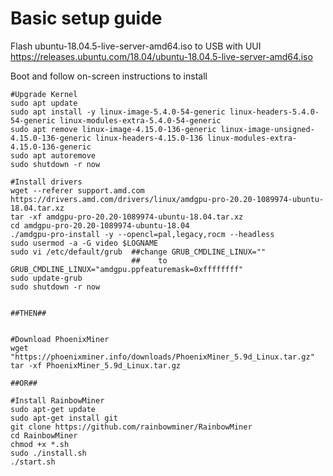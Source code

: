 # Basic setup guide

Flash ubuntu-18.04.5-live-server-amd64.iso to USB with UUI
https://releases.ubuntu.com/18.04/ubuntu-18.04.5-live-server-amd64.iso

Boot and follow on-screen instructions to install

```
#Upgrade Kernel
sudo apt update
sudo apt install -y linux-image-5.4.0-54-generic linux-headers-5.4.0-54-generic linux-modules-extra-5.4.0-54-generic
sudo apt remove linux-image-4.15.0-136-generic linux-image-unsigned-4.15.0-136-generic linux-headers-4.15.0-136 linux-modules-extra-4.15.0-136-generic
sudo apt autoremove
sudo shutdown -r now

#Install drivers
wget --referer support.amd.com https://drivers.amd.com/drivers/linux/amdgpu-pro-20.20-1089974-ubuntu-18.04.tar.xz 
tar -xf amdgpu-pro-20.20-1089974-ubuntu-18.04.tar.xz
cd amdgpu-pro-20.20-1089974-ubuntu-18.04
./amdgpu-pro-install -y --opencl=pal,legacy,rocm --headless
sudo usermod -a -G video $LOGNAME
sudo vi /etc/default/grub  ##change GRUB_CMDLINE_LINUX=""
                           ##    to GRUB_CMDLINE_LINUX="amdgpu.ppfeaturemask=0xffffffff"
sudo update-grub
sudo shutdown -r now


##THEN##


#Download PhoenixMiner
wget "https://phoenixminer.info/downloads/PhoenixMiner_5.9d_Linux.tar.gz"
tar -xf PhoenixMiner_5.9d_Linux.tar.gz

##OR##

#Install RainbowMiner
sudo apt-get update
sudo apt-get install git
git clone https://github.com/rainbowminer/RainbowMiner
cd RainbowMiner
chmod +x *.sh
sudo ./install.sh
./start.sh
```
